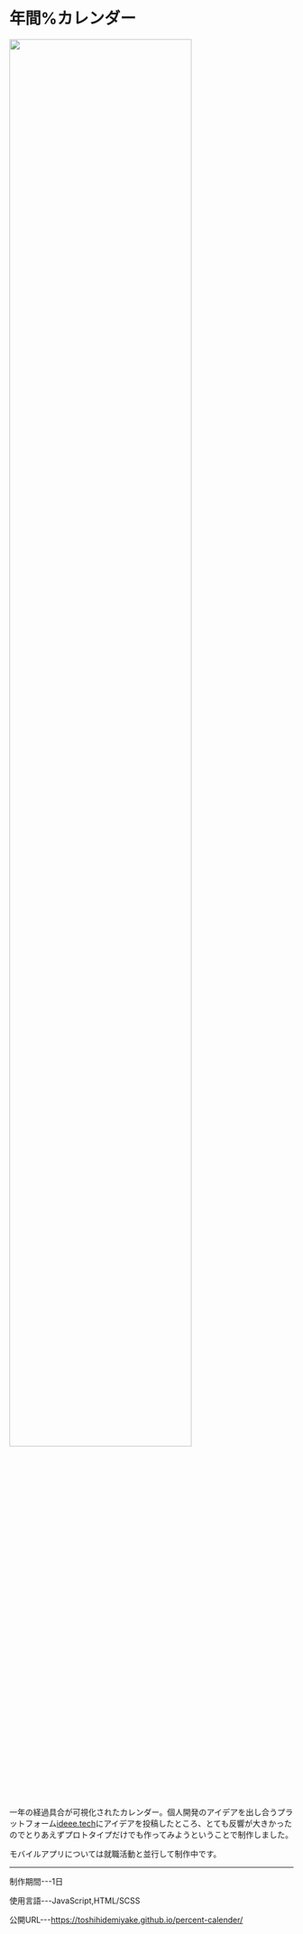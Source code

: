 # 年間%カレンダー

<img src="https://github.com/ToshihideMiyake/images/blob/main/スクリーンショット 2022-04-21 19.47.31.png" style="width:80%;">

一年の経過具合が可視化されたカレンダー。個人開発のアイデアを出し合うプラットフォーム[ideee.tech](https://www.ideee.tech/ideas/2235)にアイデアを投稿したところ、とても反響が大きかったのでとりあえずプロトタイプだけでも作ってみようということで制作しました。

モバイルアプリについては就職活動と並行して制作中です。

---

制作期間---1日

使用言語---JavaScript,HTML/SCSS

公開URL---https://toshihidemiyake.github.io/percent-calender/

